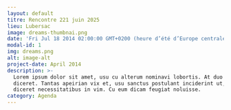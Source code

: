 ```yaml
---
layout: default
titre: Rencontre 221 juin 2025
lieu: Lubersac
image: dreams-thumbnai.png
date: 'Fri Jul 18 2014 02:00:00 GMT+0200 (heure d’été d’Europe centrale)'
modal-id: 1
img: dreams.png
alt: image-alt
project-date: April 2014
description: >-
  Lorem ipsum dolor sit amet, usu cu alterum nominavi lobortis. At duo novum
  diceret. Tantas apeirian vix et, usu sanctus postulant inciderint ut, populo
  diceret necessitatibus in vim. Cu eum dicam feugiat noluisse.
category: Agenda
---
```

